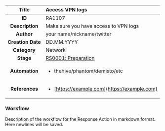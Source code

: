| Title                       |  Access VPN logs         |
|:---------------------------:|:--------------------|
| **ID**                      | RA1107            |
| **Description**             | Make sure you have access to VPN logs   |
| **Author**                  | your name/nickname/twitter        |
| **Creation Date**           | DD.MM.YYYY |
| **Category**                | Network      |
| **Stage**                   |[RS0001: Preparation](../Response_Stages/RS0001.md)| 
| **Automation** |<ul><li>thehive/phantom/demisto/etc</li></ul>|
| **References** |<ul><li>[https://example.com](https://example.com)</li></ul>|

### Workflow

Description of the workflow for the Response Action in markdown format.  
Here newlines will be saved.  
